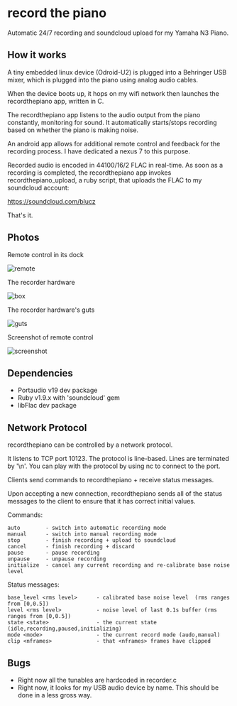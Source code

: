 record the piano
================

Automatic 24/7 recording and soundcloud upload for my Yamaha N3 Piano.

How it works
------------

A tiny embedded linux device (Odroid-U2) is plugged into a Behringer USB mixer, which is plugged into the piano using analog audio cables.

When the device boots up, it hops on my wifi network then launches the recordthepiano app, written in C.

The recordthepiano app listens to the audio output from the piano constantly, monitoring for sound. It
automatically starts/stops recording based on whether the piano is making noise.

An android app allows for additional remote control and feedback for the recording process. I have dedicated a nexus 7 to this purpose. 

Recorded audio is encoded in 44100/16/2 FLAC in real-time. As soon as a recording is completed, the recordthepiano 
app invokes recordthepiano_upload, a ruby script, that uploads the FLAC to my soundcloud account:

https://soundcloud.com/blucz

That's it.

Photos  
------

Remote control in its dock

![remote](https://raw.github.com/blucz/recordthepiano/master/images/remote.jpg)

The recorder hardware

![box](https://raw.github.com/blucz/recordthepiano/master/images/box.jpg)

The recorder hardware's guts

![guts](https://raw.github.com/blucz/recordthepiano/master/images/guts.jpg)

Screenshot of remote control

![screenshot](https://raw.github.com/blucz/recordthepiano/master/images/screenshot.png)

Dependencies
------------

- Portaudio v19 dev package
- Ruby v1.9.x with 'soundcloud' gem
- libFlac dev package

Network Protocol
----------------

recordthepiano can be controlled by a network protocol. 

It listens to TCP port 10123. The protocol is line-based. Lines are terminated by '\n'. You can play with the protocol
by using nc to connect to the port.

Clients send commands to recordthepiano + receive status messages.

Upon accepting a new connection, recordthepiano sends all of the status messages to the client to ensure that it 
has correct initial values.

Commands:

    auto        - switch into automatic recording mode 
    manual      - switch into manual recording mode 
    stop        - finish recording + upload to soundcloud
    cancel      - finish recording + discard
    pause       - pause recording
    unpause     - unpause recording
    initialize  - cancel any current recording and re-calibrate base noise level

Status messages:

    base_level <rms level>      - calibrated base noise level  (rms ranges from [0,0.5])
    level <rms level>           - noise level of last 0.1s buffer (rms ranges from [0,0.5])
    state <state>               - the current state (idle,recording,paused,initializing)
    mode <mode>                 - the current record mode (audo,manual)
    clip <nframes>              - that <nframes> frames have clipped

Bugs
----

- Right now all the tunables are hardcoded in recorder.c
- Right now, it looks for my USB audio device by name. This should be done in a less gross way.


